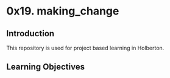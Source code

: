 # 0x19. making_change

## Introduction
This repository is used for project based learning in Holberton.

## Learning Objectives
